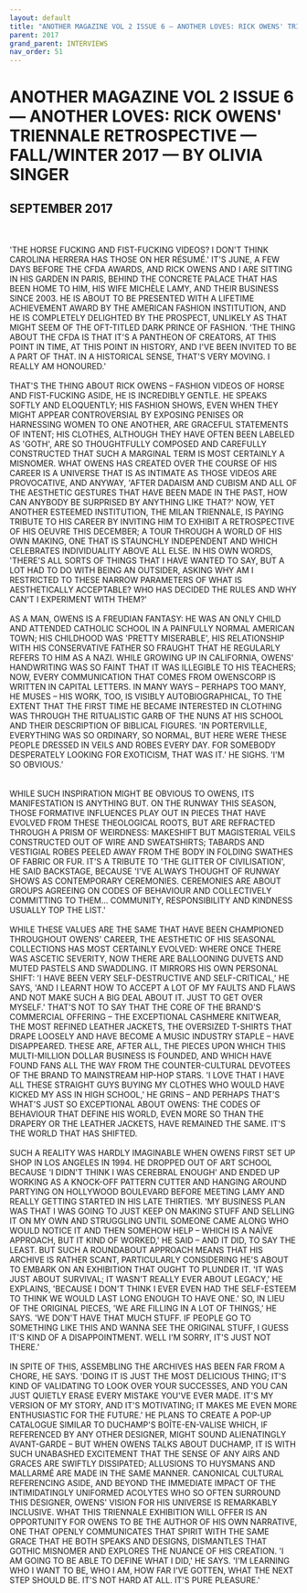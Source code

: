 ```yaml
---
layout: default
title: "ANOTHER MAGAZINE VOL 2 ISSUE 6 — ANOTHER LOVES: RICK OWENS' TRIENNALE RETROSPECTIVE — FALL/WINTER 2017 — BY OLIVIA SINGER"
parent: 2017
grand_parent: INTERVIEWS
nav_order: 51
---
```


# ANOTHER MAGAZINE VOL 2 ISSUE 6 — ANOTHER LOVES: RICK OWENS' TRIENNALE RETROSPECTIVE — FALL/WINTER 2017 — BY OLIVIA SINGER
## SEPTEMBER 2017 

<br><br>
'THE HORSE FUCKING AND FIST-FUCKING VIDEOS? I DON'T THINK CAROLINA HERRERA HAS THOSE ON HER RÉSUMÉ.' IT'S JUNE, A FEW DAYS BEFORE THE CFDA AWARDS, AND RICK OWENS AND I ARE SITTING IN HIS GARDEN IN PARIS, BEHIND THE CONCRETE PALACE THAT HAS BEEN HOME TO HIM, HIS WIFE MICHÈLE LAMY, AND THEIR BUSINESS SINCE 2003. HE IS ABOUT TO BE PRESENTED WITH A LIFETIME ACHIEVEMENT AWARD BY THE AMERICAN FASHION INSTITUTION, AND HE IS COMPLETELY DELIGHTED BY THE PROSPECT, UNLIKELY AS THAT MIGHT SEEM OF THE OFT-TITLED DARK PRINCE OF FASHION. 'THE THING ABOUT THE CFDA IS THAT IT'S A PANTHEON OF CREATORS, AT THIS POINT IN TIME, AT THIS POINT IN HISTORY, AND I'VE BEEN INVITED TO BE A PART OF THAT. IN A HISTORICAL SENSE, THAT'S VERY MOVING. I REALLY AM HONOURED.'
<br><br>
THAT'S THE THING ABOUT RICK OWENS – FASHION VIDEOS OF HORSE AND FIST-FUCKING ASIDE, HE IS INCREDIBLY GENTLE. HE SPEAKS SOFTLY AND ELOQUENTLY; HIS FASHION SHOWS, EVEN WHEN THEY MIGHT APPEAR CONTROVERSIAL BY EXPOSING PENISES OR HARNESSING WOMEN TO ONE ANOTHER, ARE GRACEFUL STATEMENTS OF INTENT; HIS CLOTHES, ALTHOUGH THEY HAVE OFTEN BEEN LABELED AS 'GOTH', ARE SO THOUGHTFULLY COMPOSED AND CAREFULLY CONSTRUCTED THAT SUCH A MARGINAL TERM IS MOST CERTAINLY A MISNOMER. WHAT OWENS HAS CREATED OVER THE COURSE OF HIS CAREER IS A UNIVERSE THAT IS AS INTIMATE AS THOSE VIDEOS ARE PROVOCATIVE, AND ANYWAY, 'AFTER DADAISM AND CUBISM AND ALL OF THE AESTHETIC GESTURES THAT HAVE BEEN MADE IN THE PAST, HOW CAN ANYBODY BE SURPRISED BY ANYTHING LIKE THAT?' NOW, YET ANOTHER ESTEEMED INSTITUTION, THE MILAN TRIENNALE, IS PAYING TRIBUTE TO HIS CAREER BY INVITING HIM TO EXHIBIT A RETROSPECTIVE OF HIS OEUVRE THIS DECEMBER; A TOUR THROUGH A WORLD OF HIS OWN MAKING, ONE THAT IS STAUNCHLY INDEPENDENT AND WHICH CELEBRATES INDIVIDUALITY ABOVE ALL ELSE. IN HIS OWN WORDS, 'THERE'S ALL SORTS OF THINGS THAT I HAVE WANTED TO SAY, BUT A LOT HAD TO DO WITH BEING AN OUTSIDER, ASKING WHY AM I RESTRICTED TO THESE NARROW PARAMETERS OF WHAT IS AESTHETICALLY ACCEPTABLE? WHO HAS DECIDED THE RULES AND WHY CAN'T I EXPERIMENT WITH THEM?'
<br><br>
AS A MAN, OWENS IS A FREUDIAN FANTASY: HE WAS AN ONLY CHILD AND ATTENDED CATHOLIC SCHOOL IN A PAINFULLY NORMAL AMERICAN TOWN; HIS CHILDHOOD WAS 'PRETTY MISERABLE', HIS RELATIONSHIP WITH HIS CONSERVATIVE FATHER SO FRAUGHT THAT HE REGULARLY REFERS TO HIM AS A NAZI. WHILE GROWING UP IN CALIFORNIA, OWENS' HANDWRITING WAS SO FAINT THAT IT WAS ILLEGIBLE TO HIS TEACHERS; NOW, EVERY COMMUNICATION THAT COMES FROM OWENSCORP IS WRITTEN IN CAPITAL LETTERS. IN MANY WAYS – PERHAPS TOO MANY, HE MUSES – HIS WORK, TOO, IS VISIBLY AUTOBIOGRAPHICAL, TO THE EXTENT THAT THE FIRST TIME HE BECAME INTERESTED IN CLOTHING WAS THROUGH THE RITUALISTIC GARB OF THE NUNS AT HIS SCHOOL AND THEIR DESCRIPTION OF BIBLICAL FIGURES. 'IN PORTERVILLE, EVERYTHING WAS SO ORDINARY, SO NORMAL, BUT HERE WERE THESE PEOPLE DRESSED IN VEILS AND ROBES EVERY DAY. FOR SOMEBODY DESPERATELY LOOKING FOR EXOTICISM, THAT WAS IT.' HE SIGHS. 'I'M SO OBVIOUS.'<br><br><br>
WHILE SUCH INSPIRATION MIGHT BE OBVIOUS TO OWENS, ITS MANIFESTATION IS ANYTHING BUT. ON THE RUNWAY THIS SEASON, THOSE FORMATIVE INFLUENCES PLAY OUT IN PIECES THAT HAVE EVOLVED FROM THESE THEOLOGICAL ROOTS, BUT ARE REFRACTED THROUGH A PRISM OF WEIRDNESS: MAKESHIFT BUT MAGISTERIAL VEILS CONSTRUCTED OUT OF WIRE AND SWEATSHIRTS; TABARDS AND VESTIGIAL ROBES PEELED AWAY FROM THE BODY IN FOLDING SWATHES OF FABRIC OR FUR. IT'S A TRIBUTE TO 'THE GLITTER OF CIVILISATION', HE SAID BACKSTAGE, BECAUSE 'I'VE ALWAYS THOUGHT OF RUNWAY SHOWS AS CONTEMPORARY CEREMONIES. CEREMONIES ARE ABOUT GROUPS AGREEING ON CODES OF BEHAVIOUR AND COLLECTIVELY COMMITTING TO THEM… COMMUNITY, RESPONSIBILITY AND KINDNESS USUALLY TOP THE LIST.'
<br><br>
WHILE THESE VALUES ARE THE SAME THAT HAVE BEEN CHAMPIONED THROUGHOUT OWENS' CAREER, THE AESTHETIC OF HIS SEASONAL COLLECTIONS HAS MOST CERTAINLY EVOLVED: WHERE ONCE THERE WAS ASCETIC SEVERITY, NOW THERE ARE BALLOONING DUVETS AND MUTED PASTELS AND SWADDLING. IT MIRRORS HIS OWN PERSONAL SHIFT: 'I HAVE BEEN VERY SELF-DESTRUCTIVE AND SELF-CRITICAL,' HE SAYS, 'AND I LEARNT HOW TO ACCEPT A LOT OF MY FAULTS AND FLAWS AND NOT MAKE SUCH A BIG DEAL ABOUT IT. JUST TO GET OVER MYSELF.' THAT'S NOT TO SAY THAT THE CORE OF THE BRAND'S COMMERCIAL OFFERING – THE EXCEPTIONAL CASHMERE KNITWEAR, THE MOST REFINED LEATHER JACKETS, THE OVERSIZED T-SHIRTS THAT DRAPE LOOSELY AND HAVE BECOME A MUSIC INDUSTRY STAPLE – HAVE DISAPPEARED. THESE ARE, AFTER ALL, THE PIECES UPON WHICH THIS MULTI-MILLION DOLLAR BUSINESS IS FOUNDED, AND WHICH HAVE FOUND FANS ALL THE WAY FROM THE COUNTER-CULTURAL DEVOTEES OF THE BRAND TO MAINSTREAM HIP-HOP STARS. 'I LOVE THAT I HAVE ALL THESE STRAIGHT GUYS BUYING MY CLOTHES WHO WOULD HAVE KICKED MY ASS IN HIGH SCHOOL,' HE GRINS – AND PERHAPS THAT'S WHAT'S JUST SO EXCEPTIONAL ABOUT OWENS: THE CODES OF BEHAVIOUR THAT DEFINE HIS WORLD, EVEN MORE SO THAN THE DRAPERY OR THE LEATHER JACKETS, HAVE REMAINED THE SAME. IT'S THE WORLD THAT HAS SHIFTED.
<br><br>
SUCH A REALITY WAS HARDLY IMAGINABLE WHEN OWENS FIRST SET UP SHOP IN LOS ANGELES IN 1994. HE DROPPED OUT OF ART SCHOOL BECAUSE 'I DIDN'T THINK I WAS CEREBRAL ENOUGH' AND ENDED UP WORKING AS A KNOCK-OFF PATTERN CUTTER AND HANGING AROUND PARTYING ON HOLLYWOOD BOULEVARD BEFORE MEETING LAMY AND REALLY GETTING STARTED IN HIS LATE THIRTIES. 'MY BUSINESS PLAN WAS THAT I WAS GOING TO JUST KEEP ON MAKING STUFF AND SELLING IT ON MY OWN AND STRUGGLING UNTIL SOMEONE CAME ALONG WHO WOULD NOTICE IT AND THEN SOMEHOW HELP – WHICH IS A NAÏVE APPROACH, BUT IT KIND OF WORKED,' HE SAID – AND IT DID, TO SAY THE LEAST. BUT SUCH A ROUNDABOUT APPROACH MEANS THAT HIS ARCHIVE IS RATHER SCANT, PARTICULARLY CONSIDERING HE'S ABOUT TO EMBARK ON AN EXHIBITION THAT OUGHT TO PLUNDER IT. 'IT WAS JUST ABOUT SURVIVAL; IT WASN'T REALLY EVER ABOUT LEGACY,' HE EXPLAINS, 'BECAUSE I DON'T THINK I EVER EVEN HAD THE SELF-ESTEEM TO THINK WE WOULD LAST LONG ENOUGH TO HAVE ONE.' SO, IN LIEU OF THE ORIGINAL PIECES, 'WE ARE FILLING IN A LOT OF THINGS,' HE SAYS. 'WE DON'T HAVE THAT MUCH STUFF. IF PEOPLE GO TO SOMETHING LIKE THIS AND WANNA SEE THE ORIGINAL STUFF, I GUESS IT'S KIND OF A DISAPPOINTMENT. WELL I'M SORRY, IT'S JUST NOT THERE.'
<br><br>
IN SPITE OF THIS, ASSEMBLING THE ARCHIVES HAS BEEN FAR FROM A CHORE, HE SAYS. 'DOING IT IS JUST THE MOST DELICIOUS THING; IT'S KIND OF VALIDATING TO LOOK OVER YOUR SUCCESSES, AND YOU CAN JUST QUIETLY ERASE EVERY MISTAKE YOU'VE EVER MADE. IT'S MY VERSION OF MY STORY, AND IT'S MOTIVATING; IT MAKES ME EVEN MORE ENTHUSIASTIC FOR THE FUTURE.' HE PLANS TO CREATE A POP-UP CATALOGUE SIMILAR TO DUCHAMP'S BOÎTE-EN-VALISE WHICH, IF REFERENCED BY ANY OTHER DESIGNER, MIGHT SOUND ALIENATINGLY AVANT-GARDE – BUT WHEN OWENS TALKS ABOUT DUCHAMP, IT IS WITH SUCH UNABASHED EXCITEMENT THAT THE SENSE OF ANY AIRS AND GRACES ARE SWIFTLY DISSIPATED; ALLUSIONS TO HUYSMANS AND MALLARMÉ ARE MADE IN THE SAME MANNER. CANONICAL CULTURAL REFERENCING ASIDE, AND BEYOND THE IMMEDIATE IMPACT OF THE INTIMIDATINGLY UNIFORMED ACOLYTES WHO SO OFTEN SURROUND THIS DESIGNER, OWENS' VISION FOR HIS UNIVERSE IS REMARKABLY INCLUSIVE. WHAT THIS TRIENNALE EXHIBITION WILL OFFER IS AN OPPORTUNITY FOR OWENS TO BE THE AUTHOR OF HIS OWN NARRATIVE, ONE THAT OPENLY COMMUNICATES THAT SPIRIT WITH THE SAME GRACE THAT HE BOTH SPEAKS AND DESIGNS, DISMANTLES THAT GOTHIC MISNOMER AND EXPLORES THE NUANCE OF HIS CREATION. 'I AM GOING TO BE ABLE TO DEFINE WHAT I DID,' HE SAYS. 'I'M LEARNING WHO I WANT TO BE, WHO I AM, HOW FAR I'VE GOTTEN, WHAT THE NEXT STEP SHOULD BE. IT'S NOT HARD AT ALL. IT'S PURE PLEASURE.'

